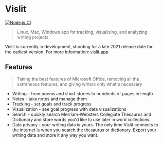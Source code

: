 # Vislit

[![Node.js CI](https://github.com/ste163/vislit/actions/workflows/node.js.yml/badge.svg)](https://github.com/ste163/vislit/actions/workflows/node.js.yml)

> Linux, Mac, Windows app for tracking, visualizing, and analyzing writing projects

Vislit is currently in development, shooting for a late 2021 release date for the earliest version. For more information:
[vislit.app](https://vislit.app/#/)

## Features

> Taking the best features of Microsoft Office, removing all the extraneous features, and giving writers only what's necessary

- Writing - from poems and short stories to hundreds of pages in length
- Notes - take notes and manage them
- Tracking - set goals and track progress
- Visualization - see goal progress with data visualizations
- Search - quickly search Merriam-Websters Collegiate Thesaurus and Dictionary and store words you'd like to use later in word collections
- Data privacy - your writing data is yours. The only time Vislit connects to the internet is when you search the thesaurus or dictionary. Export your writing data and store it any way you want.
